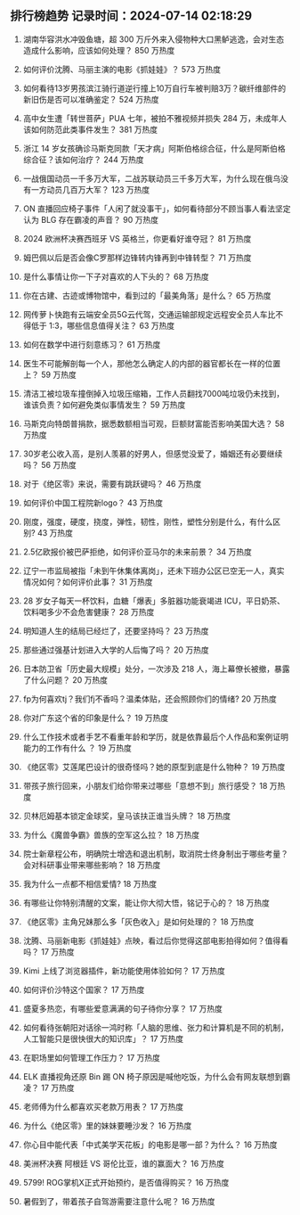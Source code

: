 
## 排行榜趋势 记录时间：2024-07-14 02:18:29
  
  1. 湖南华容洪水冲毁鱼塘，超 300 万斤外来入侵物种大口黑鲈逃逸，会对生态造成什么影响，应该如何处理？ 850 万热度
    
  2. 如何评价沈腾、马丽主演的电影《抓娃娃》？ 573 万热度
    
  3. 如何看待13岁男孩滨江骑行道逆行撞上10万自行车被判赔3万？碳纤维部件的新旧伤是否可以准确鉴定？ 524 万热度
    
  4. 高中女生遭「转世菩萨」PUA 七年，被拍不雅视频并损失 284 万，未成年人该如何防范此类事件发生？ 381 万热度
    
  5. 浙江 14 岁女孩确诊马斯克同款「天才病」阿斯伯格综合征，什么是阿斯伯格综合征？该如何治疗？ 244 万热度
    
  6. 一战俄国动员一千多万大军，二战苏联动员三千多万大军，为什么现在俄乌没有一方动员几百万大军？ 123 万热度
    
  7. ON 直播回应椅子事件「人闲了就没事干」，如何看待部分不顾当事人看法坚定认为 BLG 存在霸凌的声音？ 90 万热度
    
  8. 2024 欧洲杯决赛西班牙 VS 英格兰，你更看好谁夺冠？ 81 万热度
    
  9. 姆巴佩以后是否会像C罗那样边锋转内锋再到中锋转型？ 71 万热度
    
  10. 是什么事情让你一下子对喜欢的人下头的？ 68 万热度
    
  11. 你在古建、古迹或博物馆中，看到过的「最美角落」是什么？ 65 万热度
    
  12. 网传萝卜快跑有云端安全员5G云代驾，交通运输部规定远程安全员人车比不得低于 1∶3，哪些信息值得关注？ 63 万热度
    
  13. 如何在数学中进行刻意练习？ 61 万热度
    
  14. 医生不可能解剖每一个人，那他怎么确定人的内部的器官都长在一样的位置上？ 59 万热度
    
  15. 清洁工被垃圾车撞倒掉入垃圾压缩箱，工作人员翻找7000吨垃圾仍未找到，谁该负责？如何避免类似事情发生？ 59 万热度
    
  16. 马斯克向特朗普捐款，据悉数额相当可观，巨额财富能否影响美国大选？ 58 万热度
    
  17. 30岁老公收入高，是别人羡慕的好男人，但感觉没爱了，婚姻还有必要继续吗？ 56 万热度
    
  18. 对于《绝区零》来说，需要有跳跃键吗？ 46 万热度
    
  19. 如何评价中国工程院新logo？ 43 万热度
    
  20. 刚度，强度，硬度，挠度，弹性，韧性，刚性，塑性分别是什么，有什么区别? 43 万热度
    
  21. 2.5亿欧报价被巴萨拒绝，如何评价亚马尔的未来前景？ 34 万热度
    
  22. 辽宁一市监局被指「未到午休集体离岗」，还未下班办公区已空无一人，真实情况如何？如何评价此事？ 31 万热度
    
  23. 28 岁女子每天一杯饮料，血糖「爆表」多脏器功能衰竭进 ICU，平日奶茶、饮料喝多少不会危害健康？ 28 万热度
    
  24. 明知道人生的结局已经烂了，还要坚持吗？ 23 万热度
    
  25. 那些通过强基计划进入大学的人后悔了吗？ 20 万热度
    
  26. 日本防卫省「历史最大规模」处分，一次涉及 218 人，海上幕僚长被撤，暴露了什么问题？ 20 万热度
    
  27. fp为何喜欢tj？我们fj不香吗？温柔体贴，还会照顾你们的情绪? 20 万热度
    
  28. 你对广东这个省的印象是什么？ 19 万热度
    
  29. 什么工作技术或者手艺不看重年龄和学历，就是依靠最后个人作品和案例证明能力的工作有什么 ？ 19 万热度
    
  30. 《绝区零》艾莲尾巴设计的很奇怪吗？她的原型到底是什么物种？ 19 万热度
    
  31. 带孩子旅行回来，小朋友们给你带来过哪些「意想不到」旅行感受？ 18 万热度
    
  32. 贝林厄姆基本锁定金球奖，皇马该扶正谁当头牌？ 18 万热度
    
  33. 为什么《魔兽争霸》兽族的空军这么拉？ 18 万热度
    
  34. 院士新章程公布，明确院士增选和退出机制，取消院士终身制出于哪些考量？会对科研事业带来哪些影响？ 18 万热度
    
  35. 我为什么一点都不相信爱情? 18 万热度
    
  36. 有哪些让你特别清醒的文案，能让你大彻大悟，铭记于心的？ 18 万热度
    
  37. 《绝区零》主角兄妹那么多「灰色收入」是如何处理的？ 18 万热度
    
  38. 沈腾、马丽新电影《抓娃娃》点映，看过后你觉得这部电影拍得如何？值得看吗？ 17 万热度
    
  39. Kimi 上线了浏览器插件，新功能使用体验如何？ 17 万热度
    
  40. 如何评价沙特这个国家？ 17 万热度
    
  41. 盛夏多热恋，有哪些爱意满满的句子待你分享？ 17 万热度
    
  42. 如何看待张朝阳对话徐一鸿时称「人脑的思维、张力和计算机是不同的机制，人工智能只是很快很大的知识库」？ 17 万热度
    
  43. 在职场里如何管理工作压力？ 17 万热度
    
  44. ELK 直播视角还原 Bin 踢 ON 椅子原因是喊他吃饭，为什么会有网友联想到霸凌？ 17 万热度
    
  45. 老师傅为什么都喜欢买老款万用表？ 17 万热度
    
  46. 为什么《绝区零》里的妹妹要睡沙发？ 16 万热度
    
  47. 你心目中能代表「中式美学天花板」的电影是哪一部？为什么？ 16 万热度
    
  48. 美洲杯决赛 阿根廷 VS 哥伦比亚，谁的赢面大？ 16 万热度
    
  49. 5799! ROG掌机X正式开始预约，是否值得购买？ 16 万热度
    
  50. 暑假到了，带着孩子自驾游需要注意什么呢？ 16 万热度
    